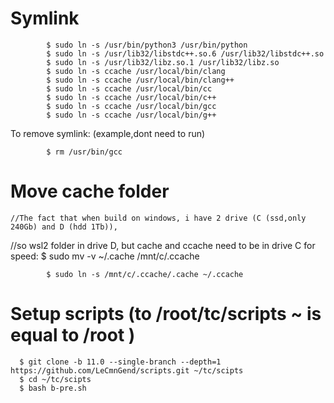 # Symlink

			$ sudo ln -s /usr/bin/python3 /usr/bin/python		
			$ sudo ln -s /usr/lib32/libstdc++.so.6 /usr/lib32/libstdc++.so				
			$ sudo ln -s /usr/lib32/libz.so.1 /usr/lib32/libz.so
			$ sudo ln -s ccache /usr/local/bin/clang
			$ sudo ln -s ccache /usr/local/bin/clang++
			$ sudo ln -s ccache /usr/local/bin/cc
			$ sudo ln -s ccache /usr/local/bin/c++
			$ sudo ln -s ccache /usr/local/bin/gcc
			$ sudo ln -s ccache /usr/local/bin/g++
			
  
  To remove symlink: (example,dont need to run)
  
			$ rm /usr/bin/gcc
      
# Move cache folder		
	//The fact that when build on windows, i have 2 drive (C (ssd,only 240Gb) and D (hdd 1Tb)), 
  //so wsl2 folder in drive D, but cache and ccache need to be in drive C for speed: 
      $ sudo mv -v ~/.cache /mnt/c/.ccache
			
			$ sudo ln -s /mnt/c/.ccache/.cache ~/.ccache  

# Setup scripts (to /root/tc/scripts ~ is equal to /root )
      $ git clone -b 11.0 --single-branch --depth=1 https://github.com/LeCmnGend/scripts.git ~/tc/scipts
      $ cd ~/tc/scipts
      $ bash b-pre.sh
      
  
